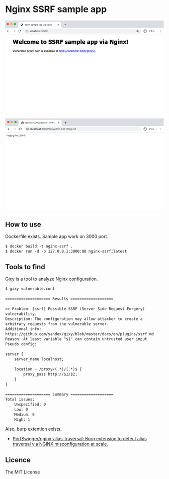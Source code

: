 # Nginx SSRF sample app

![top](./screenshots/top.png)

![flag](./screenshots/flag.png)

## How to use
Dockerfile exists. Sample app work on 3000 port.

```
$ docker build -t nginx-ssrf .
$ docker run -d -p 127.0.0.1:3000:80 nginx-ssrf:latest
```

## Tools to find
[Gixy](https://github.com/yandex/gixy) is a tool to analyze Nginx configuration.

```
$ gixy vulnerable.conf 

==================== Results ===================

>> Problem: [ssrf] Possible SSRF (Server Side Request Forgery) vulnerability.
Description: The configuration may allow attacker to create a arbitrary requests from the vulnerable server.
Additional info: https://github.com/yandex/gixy/blob/master/docs/en/plugins/ssrf.md
Reason: At least variable "$1" can contain untrusted user input
Pseudo config:

server {
	server_name localhost;

	location ~ /proxy/(.*)/(.*)$ {
		proxy_pass http://$1/$2;
	}
}

==================== Summary ===================
Total issues:
    Unspecified: 0
    Low: 0
    Medium: 0
    High: 1

```

Also, burp extention exists.

- [PortSwigger/nginx-alias-traversal: Burp extension to detect alias traversal via NGINX misconfiguration at scale.](https://github.com/PortSwigger/nginx-alias-traversal)

## Licence
The MIT License